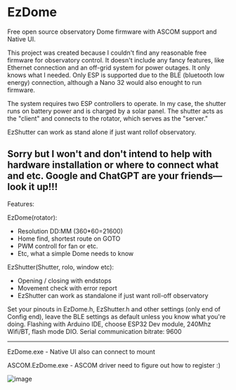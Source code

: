 # EzDome
Free open source observatory Dome firmware with ASCOM support and Native UI.

This project was created because I couldn't find any reasonable free firmware for observatory control.
It doesn't include any fancy features, like Ethernet connection and an off-grid system for power outages.
It only knows what I needed.
Only ESP is supported due to the BLE (bluetooth low energy) connection, although a Nano 32 would also enought to run firmware. 

The system requires two ESP controllers to operate.
In my case, the shutter runs on battery power and is charged by a solar panel.
The shutter acts as the "client" and connects to the rotator, which serves as the "server."

EzShutter can work as stand alone if just want rollof observatory.

Sorry but I won't and don't intend to help with hardware installation or where to connect what and etc. Google and ChatGPT are your friends—look it up!!!
------------
Features:

EzDome(rotator): 
  -   Resolution DD:MM (360*60=21600)
  -   Home find, shortest route on GOTO
  -   PWM controll for fan or etc.
  -   Etc, what a simple Dome needs to know
    
EzShutter(Shutter, rolo, window etc):
  -   Opening / closing with endstops
  -   Movement check with error report
  -   EzShutter can work as standalone if just want roll-off observatory


Set your pinouts in EzDome.h, EzShutter.h and other settings (only end of Config end), leave the BLE settings as default unless you know what you're doing.
Flashing with Arduino IDE, choose ESP32 Dev module, 240Mhz Wifi/BT, flash mode DIO.
Serial communication bitrate: 9600

------------
EzDome.exe - Native UI also can connect to mount

ASCOM.EzDome.exe - ASCOM driver need to figure out how to register :)

![image](https://github.com/user-attachments/assets/0c31f90e-cfdd-480d-a439-4fe2661a7a81)
